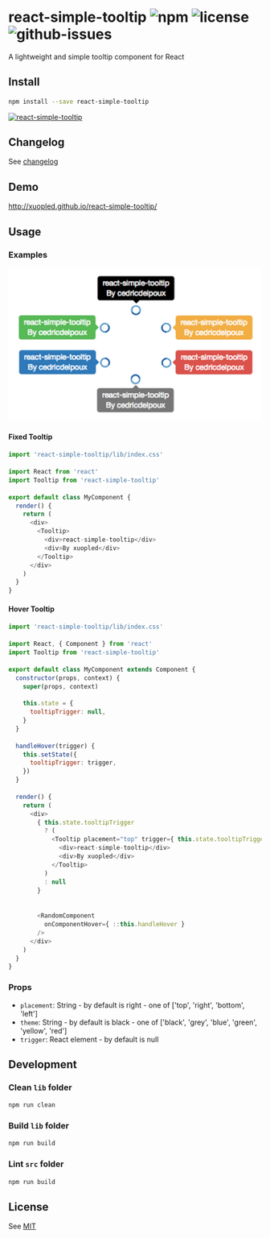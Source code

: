 # react-simple-tooltip  ![npm](https://img.shields.io/npm/v/react-simple-tooltip.svg) ![license](https://img.shields.io/npm/l/react-simple-tooltip.svg) ![github-issues](https://img.shields.io/github/issues/xuopled/react-simple-tooltip.svg)

A lightweight and simple tooltip component for React

## Install

```sh
npm install --save react-simple-tooltip
```

[![react-simple-tooltip](https://nodei.co/npm/react-simple-tooltip.png?downloads=true&downloadRank=true&stars=true)](https://nodei.co/npm/react-simple-tooltip/)

## Changelog

See [changelog](./CHANGELOG.md)

## Demo 

http://xuopled.github.io/react-simple-tooltip/

## Usage

### Examples

![Tooltip example](/screenshots/themed-tooltips.png)

#### Fixed Tooltip

```js
import 'react-simple-tooltip/lib/index.css'

import React from 'react'
import Tooltip from 'react-simple-tooltip'

export default class MyComponent {
  render() {
    return (
      <div>
        <Tooltip>
          <div>react-simple-tooltip</div>
          <div>By xuopled</div> 
        </Tooltip>
      </div>
    )
  }
}
```

#### Hover Tooltip

```js
import 'react-simple-tooltip/lib/index.css'

import React, { Component } from 'react'
import Tooltip from 'react-simple-tooltip'

export default class MyComponent extends Component {
  constructor(props, context) {
    super(props, context)

    this.state = {
      tooltipTrigger: null,
    }
  }

  handleHover(trigger) {
    this.setState({
      tooltipTrigger: trigger,
    })
  }

  render() {
    return (
      <div>
        { this.state.tooltipTrigger
          ? (
            <Tooltip placement="top" trigger={ this.state.tooltipTrigger }>
              <div>react-simple-tooltip</div>
              <div>By xuopled</div> 
            </Tooltip>
          )
          : null
        }


        <RandomComponent
          onComponentHover={ ::this.handleHover }
        />
      </div>
    )
  }
}
```

### Props

  * `placement`: String - by default is right - one of ['top', 'right', 'bottom', 'left']
  * `theme`: String - by default is black - one of ['black', 'grey', 'blue', 'green', 'yellow', 'red']
  * `trigger`: React element - by default is null

## Development

### Clean `lib` folder

```js
npm run clean
```

### Build `lib` folder

```js
npm run build
```

### Lint `src` folder

```js
npm run build
```

## License

See [MIT](./LICENCE)

